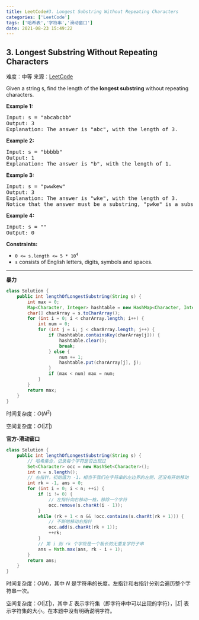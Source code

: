 ```yaml
---
title: LeetCode#3. Longest Substring Without Repeating Characters
categories: ['LeetCode']
tags: ['哈希表','字符串','滑动窗口']
date: 2021-08-23 15:49:22
---
```


## 3. Longest Substring Without Repeating Characters

难度：<span class="level-md">中等</span>
来源：[LeetCode](https://leetcode-cn.com/problems/longest-substring-without-repeating-characters/)

Given a string s, find the length of the **longest substring** without repeating characters.

<!--more-->


**Example 1:**
<pre>
Input: s = "abcabcbb"
Output: 3
Explanation: The answer is "abc", with the length of 3.
</pre>

**Example 2:**
<pre>
Input: s = "bbbbb"
Output: 1
Explanation: The answer is "b", with the length of 1.
</pre>

**Example 3:**
<pre>
Input: s = "pwwkew"
Output: 3
Explanation: The answer is "wke", with the length of 3.
Notice that the answer must be a substring, "pwke" is a subsequence and not a substring.
</pre>

**Example 4:**
<pre>
Input: s = ""
Output: 0
</pre>

**Constraints:**

- <code>0 <= s.length <= 5 * 10<sup>4</sup></code>
- `s` consists of English letters, digits, symbols and spaces.

------

**暴力**

```java
class Solution {
    public int lengthOfLongestSubstring(String s) {
        int max = 0;
        Map<Character, Integer> hashtable = new HashMap<Character, Integer>();
        char[] charArray = s.toCharArray();
        for (int i = 0; i < charArray.length; i++) {
            int num = 0;
            for (int j = i; j < charArray.length; j++) {
                if (hashtable.containsKey(charArray[j])) {
                    hashtable.clear();
                    break;
                } else {
                    num += 1;
                    hashtable.put(charArray[j], j);
                }
                if (max < num) max = num;
            }
        }
        return max;
    }
}
```
时间复杂度：$O(N^2)$

空间复杂度：$O(|\Sigma|)$

**官方-滑动窗口**

```java
class Solution {
    public int lengthOfLongestSubstring(String s) {
        // 哈希集合，记录每个字符是否出现过
        Set<Character> occ = new HashSet<Character>();
        int n = s.length();
        // 右指针，初始值为 -1，相当于我们在字符串的左边界的左侧，还没有开始移动
        int rk = -1, ans = 0;
        for (int i = 0; i < n; ++i) {
            if (i != 0) {
                // 左指针向右移动一格，移除一个字符
                occ.remove(s.charAt(i - 1));
            }
            while (rk + 1 < n && !occ.contains(s.charAt(rk + 1))) {
                // 不断地移动右指针
                occ.add(s.charAt(rk + 1));
                ++rk;
            }
            // 第 i 到 rk 个字符是一个极长的无重复字符子串
            ans = Math.max(ans, rk - i + 1);
        }
        return ans;
    }
}
```

时间复杂度：$O(N)$，其中 $N$ 是字符串的长度。左指针和右指针分别会遍历整个字符串一次。

空间复杂度：$O(|\Sigma|)$，其中 $\Sigma$ 表示字符集（即字符串中可以出现的字符），$|\Sigma|$ 表示字符集的大小。在本题中没有明确说明字符。
